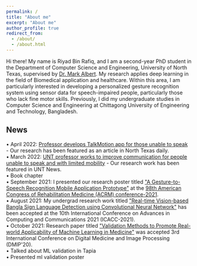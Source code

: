 ```yaml
---
permalink: /
title: "About me"
excerpt: "About me"
author_profile: true
redirect_from: 
  - /about/
  - /about.html
---
```


Hi there! My name is Riyad Bin Rafiq, and I am a second-year PhD student in the Department of Computer Science and Engineering, University of North Texas, supervised by [Dr. Mark Albert](https://sites.google.com/view/biomed-ai/people/mark-v-albert). My research applies deep learning in the field of Biomedical application and healthcare. Within this area, I am particularly interested in developing a personalized gesture recognition system using sensor data for speech-impaired people, particularly those who lack fine motor skills. Previously, I did my undergraduate studies in Computer Science and Engineering at Chittagong University of Engineering and Technology, Bangladesh. 

News
------
• April 2022: [Professor develops TalkMotion app for those unable to speak](https://www.ntdaily.com/professor-develops-talkmotion-app-for-those-unable-to-speak/) - Our research has been featured as an article in North Texas daily.<br/> 
• March 2022: [UNT professor works to improve communication for people unable to speak and with limited mobility](https://news.unt.edu/news-releases/unt-professor-works-improve-communication-people-unable-speak-and-limited-mobility) - Our research work has been featured in UNT News.<br/>
• Book chapter<br/>
• September 2021: I presented our research poster titled ["A Gesture-to-Speech Recognition Mobile Application Prototype"](https://www.sciencedirect.com/science/article/pii/S0003999321012831) at the [98th American Congress of Rehabilitation Medicine (ACRM) conference-2021](https://acrm.org/meetings/2021-annual-conference/).<br/>
• August 2021: My undergrad research work titled ["Real-time Vision-based Bangla Sign Language Detection using Convolutional Neural Network"](https://ieeexplore.ieee.org/abstract/document/9708141) has been accepted at the 10th International Conference on Advances in Computing and Communications 2021 (ICACC-2021).<br/>
• October 2021: Research paper titled ["Validation Methods to Promote Real-world Applicability of Machine Learning in Medicine"](https://dl.acm.org/doi/abs/10.1145/3441369.3441372) was accepted 3rd International Conference on Digital Medicine and Image Processing (DMIP'20).<br/>
• Talked about ML validation in Tapia<br/>
• Presented ml validation poster<br/>
